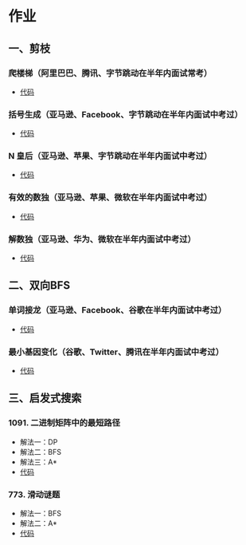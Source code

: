 # 作业

## 一、剪枝

### 爬楼梯（阿里巴巴、腾讯、字节跳动在半年内面试常考）

+ [代码](./070climbStairs.js)

### 括号生成（亚马逊、Facebook、字节跳动在半年内面试中考过）

+ [代码](./022generateParenthesis.js)

### N 皇后（亚马逊、苹果、字节跳动在半年内面试中考过）

+ [代码](./051solveNQueens.js)

### 有效的数独（亚马逊、苹果、微软在半年内面试中考过）

+ [代码](./036isValidSudoku.js)

### 解数独（亚马逊、华为、微软在半年内面试中考过）

+ [代码](./037solveSudoku.js)

## 二、双向BFS

### 单词接龙（亚马逊、Facebook、谷歌在半年内面试中考过）

+ [代码](./127ladderLength.js)

### 最小基因变化（谷歌、Twitter、腾讯在半年内面试中考过）

+ [代码](./433minMutation.js)

## 三、启发式搜索
### 1091. 二进制矩阵中的最短路径

+ 解法一：DP
+ 解法二：BFS
+ 解法三：A*
+ [代码](./1091shortestPathBinaryMatrix.js)

### 773. 滑动谜题

+ 解法一：BFS
+ 解法二：A*
+ [代码](./773slidingPuzzle.js)
